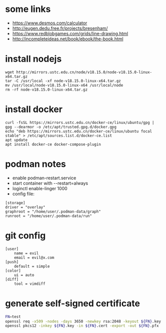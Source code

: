 # some links

* https://www.desmos.com/calculator
* http://eugen.dedu.free.fr/projects/bresenham/
* https://www.redblobgames.com/grids/line-drawing.html
* http://incompleteideas.net/book/ebook/the-book.html

# install nodejs

```
wget http://mirrors.ustc.edu.cn/node/v18.15.0/node-v18.15.0-linux-x64.tar.gz
tar -C /usr/local -xf node-v18.15.0-linux-x64.tar.gz
mv /usr/local/node-v18.15.0-linux-x64 /usr/local/node
rm -rf node-v18.15.0-linux-x64.tar.gz
```

# install docker

```
curl -fsSL https://mirrors.ustc.edu.cn/docker-ce/linux/ubuntu/gpg | gpg --dearmor -o /etc/apt/trusted.gpg.d/docker.gpg
echo "deb https://mirrors.ustc.edu.cn/docker-ce/linux/ubuntu focal stable" > /etc/apt/sources.list.d/docker-ce.list
apt update
apt install docker-ce docker-compose-plugin
```

# podman notes

* enable podman-restart.service
* start container with --restart=always
* loginctl enable-linger 1000
* config file:

```
[storage]
driver = "overlay"
graphroot = "/home/user/.podman-data/graph"
runroot = "/home/user/.podman-data/run"
```

# git config

```
[user]
    name = evil
    email = evil@x.com
[push]
    default = simple
[color]
    ui = auto
[diff]
    tool = vimdiff
```

# generate self-signed certificate

```bash
FN=test
openssl req -x509 -nodes -days 3650 -newkey rsa:2048 -keyout ${FN}.key -out ${FN}.cert
openssl pkcs12 -inkey ${FN}.key -in ${FN}.cert -export -out ${FN}.pfx
```
